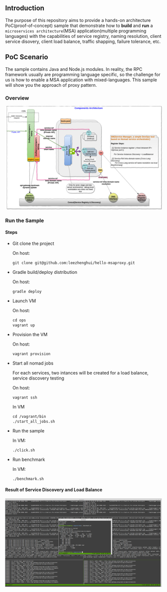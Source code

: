 ## Introduction

The purpose of this repository aims to provide a hands-on architecture PoC(proof-of-concept) sample that demonstrate how to **build** and **run** a `microservices architecture`(MSA) application(multiple programming languages) with the capabilities of service registry, naming resolution, client service disovery, client load balance, traffic shapping, failure tolerance, etc. 

## PoC Scenario 

The sample contains Java and Node.js modules. In reality, the RPC framework usually are programming language specific, so the challenge for us is how to enable a MSA application with mixed-languages. This sample will show you the approach of proxy pattern.

### Overview

![PoC Scenario Overview](./docs/architecture-msaproxy-components.png)

### Run the Sample 

#### Steps

- Git clone the project

	On host:
  ```
  git clone git@github.com:leezhenghui/hello-msaproxy.git
  ```

- Gradle build/deploy distribution
  
	On host:
	```
  gradle deploy 
  ```

- Launch VM 
  
	On host:
	```
	cd ops
	vagrant up
  ```

- Provision the VM 
  
	On host:
	```
	vagrant provision 
  ```

- Start all nomad jobs 

  For each services, two intances will be created for a load balance, service discovery testing
  
	On host:

	```
  vagrant ssh
  ```

	In VM
	```
	cd /vagrant/bin
	./start_all_jobs.sh
	```

- Run the sample 

  In VM:

	```
	./click.sh
  ```

- Run benchmark 

  In VM:

	```
	./benchmark.sh
  ```

#### Result of Service Discovery and Load Balance

![loadbalance-result](./docs/loadbalance-result.png)
